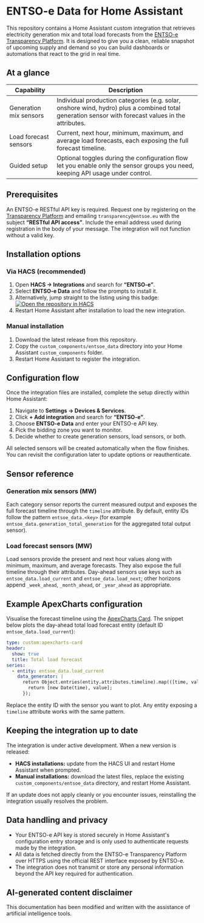 # ENTSO-e Data for Home Assistant

This repository contains a Home Assistant custom integration that retrieves electricity generation mix and total load forecasts from the [ENTSO-e Transparency Platform](https://transparency.entsoe.eu/). It is designed to give you a clean, reliable snapshot of upcoming supply and demand so you can build dashboards or automations that react to the grid in real time.

## At a glance

| Capability | Description |
| --- | --- |
| Generation mix sensors | Individual production categories (e.g. solar, onshore wind, hydro) plus a combined total generation sensor with forecast values in the attributes. |
| Load forecast sensors | Current, next hour, minimum, maximum, and average load forecasts, each exposing the full forecast timeline. |
| Guided setup | Optional toggles during the configuration flow let you enable only the sensor groups you need, keeping API usage under control. |

## Prerequisites

An ENTSO-e RESTful API key is required. Request one by registering on the [Transparency Platform](https://transparency.entsoe.eu/) and emailing `transparency@entsoe.eu` with the subject **“RESTful API access”**. Include the email address used during registration in the body of your message. The integration will not function without a valid key.

## Installation options

### Via HACS (recommended)

1. Open **HACS → Integrations** and search for **“ENTSO-e”**.
2. Select **ENTSO-e Data** and follow the prompts to install it.
3. Alternatively, jump straight to the listing using this badge: [![Open the repository in HACS](https://my.home-assistant.io/badges/hacs_repository.svg)](https://my.home-assistant.io/redirect/hacs_repository/?owner=JaccoR&repository=hass-entso-e&category=integration)
4. Restart Home Assistant after installation to load the new integration.

### Manual installation

1. Download the latest release from this repository.
2. Copy the `custom_components/entsoe_data` directory into your Home Assistant `custom_components` folder.
3. Restart Home Assistant to register the integration.

## Configuration flow

Once the integration files are installed, complete the setup directly within Home Assistant:

1. Navigate to **Settings → Devices & Services**.
2. Click **+ Add integration** and search for **“ENTSO-e”**.
3. Choose **ENTSO-e Data** and enter your ENTSO-e API key.
4. Pick the bidding zone you want to monitor.
5. Decide whether to create generation sensors, load sensors, or both.

All selected sensors will be created automatically when the flow finishes. You can revisit the configuration later to update options or reauthenticate.

## Sensor reference

### Generation mix sensors (MW)

Each category sensor reports the current measured output and exposes the full forecast timeline through the `timeline` attribute. By default, entity IDs follow the pattern `entsoe_data.<key>` (for example `entsoe_data.generation_total_generation` for the aggregated total output sensor).

### Load forecast sensors (MW)

Load sensors provide the present and next hour values along with minimum, maximum, and average forecasts. They also expose the full timeline through their attributes. Day-ahead sensors use keys such as `entsoe_data.load_current` and `entsoe_data.load_next`; other horizons append `_week_ahead`, `_month_ahead`, or `_year_ahead` as appropriate.

## Example ApexCharts configuration

Visualise the forecast timeline using the [ApexCharts Card](https://github.com/RomRider/apexcharts-card). The snippet below plots the day-ahead total load forecast entity (default ID `entsoe_data.load_current`):

```yaml
type: custom:apexcharts-card
header:
  show: true
  title: Total load forecast
series:
  - entity: entsoe_data.load_current
    data_generator: |
      return Object.entries(entity.attributes.timeline).map(([time, value]) => {
        return [new Date(time), value];
      });
```

Replace the entity ID with the sensor you want to plot. Any entity exposing a `timeline` attribute works with the same pattern.

## Keeping the integration up to date

The integration is under active development. When a new version is released:

- **HACS installations:** update from the HACS UI and restart Home Assistant when prompted.
- **Manual installations:** download the latest files, replace the existing `custom_components/entsoe_data` directory, and restart Home Assistant.

If an update does not apply cleanly or you encounter issues, reinstalling the integration usually resolves the problem.

## Data handling and privacy

- Your ENTSO-e API key is stored securely in Home Assistant's configuration entry storage and is only used to authenticate requests made by the integration.
- All data is fetched directly from the ENTSO-e Transparency Platform over HTTPS using the official REST interface exposed by ENTSO-e.
- The integration does not transmit or store any personal information beyond the API key required for authentication.

## AI-generated content disclaimer

This documentation has been modified and written with the assistance of artificial intelligence tools.
